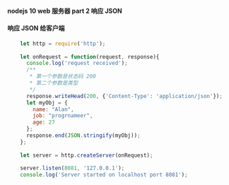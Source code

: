 #### nodejs 10 web 服务器 part 2 响应 JSON#### 响应 JSON 给客户端```jsx harmony    let http = require('http');        let onRequest = function(request, response){      console.log('request received');      /**       * 第一个参数是状态码 200       * 第二个参数是类型       */      response.writeHead(200, {'Content-Type': 'application/json'});      let myObj = {        name: "Alan",        job: "progrnameer",        age: 27      };      response.end(JSON.stringify(myObj));    };        let server = http.createServer(onRequest);        server.listen(8081, '127.0.0.1');    console.log('Server started on localhost port 8081');```